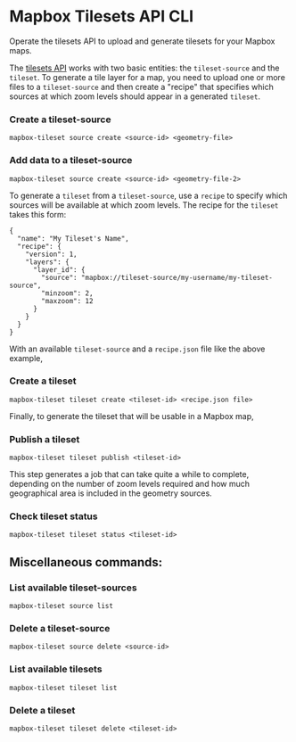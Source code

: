 # Mapbox Tilesets API CLI

Operate the tilesets API to upload and generate tilesets for your Mapbox maps.

The [tilesets API](https://docs.mapbox.com/api/maps/#tilesets) works with two basic entities: the `tileset-source` and the `tileset`. To generate a tile layer for a map, you need to upload one or more files to a `tileset-source` and then create a "recipe" that specifies which sources at which zoom levels should appear in a generated `tileset`.

### Create a tileset-source

`mapbox-tileset source create <source-id> <geometry-file>`

### Add data to a tileset-source

`mapbox-tileset source create <source-id> <geometry-file-2>`

To generate a `tileset` from a `tileset-source`, use a `recipe` to specify which sources will be available at which zoom levels. The recipe for the `tileset` takes this form:

```
{
  "name": "My Tileset's Name",
  "recipe": {
    "version": 1,
    "layers": {
      "layer_id": {
        "source": "mapbox://tileset-source/my-username/my-tileset-source",
        "minzoom": 2,
        "maxzoom": 12
      }
    }
  }
}
```

With an available `tileset-source` and a `recipe.json` file like the above example,

### Create a tileset

`mapbox-tileset tileset create <tileset-id> <recipe.json file>`

Finally, to generate the tileset that will be usable in a Mapbox map,

### Publish a tileset

`mapbox-tileset tileset publish <tileset-id>`

This step generates a job that can take quite a while to complete, depending on the number of zoom levels required and how much geographical area is included in the geometry sources.

### Check tileset status

`mapbox-tileset tileset status <tileset-id>`

## Miscellaneous commands:

### List available tileset-sources

`mapbox-tileset source list`

### Delete a tileset-source

`mapbox-tileset source delete <source-id>`

### List available tilesets

`mapbox-tileset tileset list`

### Delete a tileset

`mapbox-tileset tileset delete <tileset-id>`
